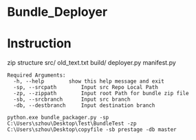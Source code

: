 # Bundle_Deployer
# Instruction
zip structure
	src/
		old_text.txt
	build/
		deployer.py
		manifest.py
~~~
Required Arguments:
  -h, --help       	show this help message and exit
  -sp, --srcpath    	Input src Repo Local Path
  -zp, --zippath    	Input root Path for bundle zip file
  -sb, --srcbranch  	Input src branch
  -db, --destbranch 	Input destination branch
~~~

~~~
python.exe bundle_packager.py -sp C:\Users\szhou\Desktop\Test\BundleTest -zp C:\Users\szhou\Desktop\copyfile -sb prestage -db master
~~~